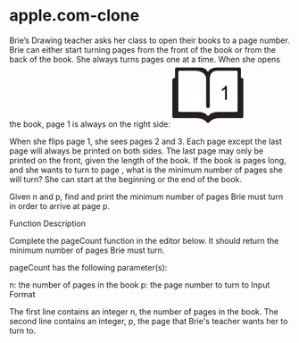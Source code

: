 # apple.com-clone


Brie’s Drawing teacher asks her class to open their books to a page number. Brie can either start turning pages from the front of the book or from the back of the book. She always turns pages one at a time. When she opens the book, page 1 is always on the right side:
   <img src="../images/book.png" alt="book-image">

When she flips page 1, she sees pages 2 and 3. Each page except the last page will always be printed on both sides. The last page may only be printed on the front, given the length of the book. If the book is  pages long, and she wants to turn to page , what is the minimum number of pages she will turn? She can start at the beginning or the end of the book.

Given n and p, find and print the minimum number of pages Brie must turn in order to arrive at page p.

Function Description

Complete the pageCount function in the editor below. It should return the minimum number of pages Brie must turn.

pageCount has the following parameter(s):

n: the number of pages in the book
p: the page number to turn to
Input Format

The first line contains an integer n, the number of pages in the book. 
The second line contains an integer, p, the page that Brie's teacher wants her to turn to.
